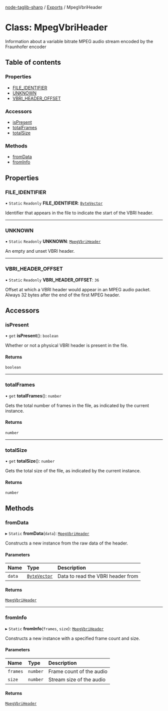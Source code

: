 [node-taglib-sharp](../README.md) / [Exports](../modules.md) / MpegVbriHeader

# Class: MpegVbriHeader

Information about a variable bitrate MPEG audio stream encoded by the Fraunhofer encoder

## Table of contents

### Properties

- [FILE_IDENTIFIER](MpegVbriHeader.md#file_identifier)
- [UNKNOWN](MpegVbriHeader.md#unknown)
- [VBRI_HEADER_OFFSET](MpegVbriHeader.md#vbri_header_offset)

### Accessors

- [isPresent](MpegVbriHeader.md#ispresent)
- [totalFrames](MpegVbriHeader.md#totalframes)
- [totalSize](MpegVbriHeader.md#totalsize)

### Methods

- [fromData](MpegVbriHeader.md#fromdata)
- [fromInfo](MpegVbriHeader.md#frominfo)

## Properties

### FILE_IDENTIFIER

▪ `Static` `Readonly` **FILE_IDENTIFIER**: [`ByteVector`](ByteVector.md)

Identifier that appears in the file to indicate the start of the VBRI header.

---

### UNKNOWN

▪ `Static` `Readonly` **UNKNOWN**: [`MpegVbriHeader`](MpegVbriHeader.md)

An empty and unset VBRI header.

---

### VBRI_HEADER_OFFSET

▪ `Static` `Readonly` **VBRI_HEADER_OFFSET**: `36`

Offset at which a VBRI header would appear in an MPEG audio packet. Always 32 bytes after
the end of the first MPEG header.

## Accessors

### isPresent

• `get` **isPresent**(): `boolean`

Whether or not a physical VBRI header is present in the file.

#### Returns

`boolean`

---

### totalFrames

• `get` **totalFrames**(): `number`

Gets the total number of frames in the file, as indicated by the current instance.

#### Returns

`number`

---

### totalSize

• `get` **totalSize**(): `number`

Gets the total size of the file, as indicated by the current instance.

#### Returns

`number`

## Methods

### fromData

▸ `Static` **fromData**(`data`): [`MpegVbriHeader`](MpegVbriHeader.md)

Constructs a new instance from the raw data of the header.

#### Parameters

| Name   | Type                          | Description                       |
| :----- | :---------------------------- | :-------------------------------- |
| `data` | [`ByteVector`](ByteVector.md) | Data to read the VBRI header from |

#### Returns

[`MpegVbriHeader`](MpegVbriHeader.md)

---

### fromInfo

▸ `Static` **fromInfo**(`frames`, `size`): [`MpegVbriHeader`](MpegVbriHeader.md)

Constructs a new instance with a specified frame count and size.

#### Parameters

| Name     | Type     | Description              |
| :------- | :------- | :----------------------- |
| `frames` | `number` | Frame count of the audio |
| `size`   | `number` | Stream size of the audio |

#### Returns

[`MpegVbriHeader`](MpegVbriHeader.md)
